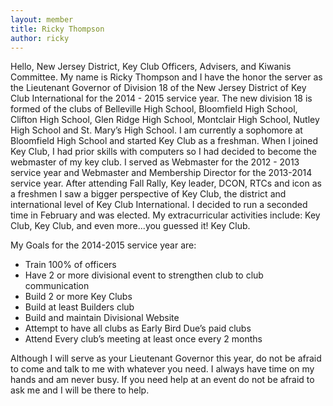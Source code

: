 ```yaml
---
layout: member
title: Ricky Thompson
author: ricky
---
```


Hello, New Jersey District, Key Club Officers, Advisers, and Kiwanis Committee. My name is Ricky Thompson and I have the honor the server as the Lieutenant Governor of Division 18 of the New Jersey District of Key Club International for the 2014 - 2015 service year. The new division 18 is formed of the clubs of Belleville High School, Bloomfield High School, Clifton High School, Glen Ridge High School, Montclair High School, Nutley High School and St. Mary’s High School. I am currently a sophomore at Bloomfield High School and started Key Club as a freshman. When I joined Key Club, I had prior skills with computers so I had decided to become the webmaster of my key club. I served as Webmaster for the 2012 - 2013 service year and Webmaster and Membership Director for the 2013-2014 service year. After attending Fall Rally, Key leader, DCON, RTCs and icon as a freshmen I saw a bigger perspective of Key Club, the district and international level of Key Club International. I decided to run a seconded time in February and was elected. My extracurricular activities include: Key Club, Key Club, and even more...you guessed it! Key Club.

My Goals for the 2014-2015 service year are:

- Train 100% of officers
- Have 2 or more divisional event to strengthen club to club communication
- Build 2 or more Key Clubs
- Build at least Builders club
- Build and maintain Divisional Website
- Attempt to have all clubs as Early Bird Due’s paid clubs
- Attend Every club’s meeting at least once every 2 months

Although I will serve as your Lieutenant Governor this year, do not be afraid to come and talk to me with whatever you need. I always have time on my hands and am never busy. If you need help at an event do not be afraid to ask me and I will be there to help.
